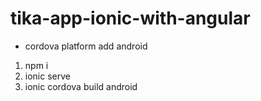 # tika-app-ionic-with-angular

- cordova platform add android     
1. npm i
2. ionic serve
3. ionic cordova build android
